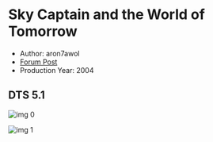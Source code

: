 # Sky Captain and the World of Tomorrow

* Author: aron7awol
* [Forum Post](https://www.avsforum.com/threads/bass-eq-for-filtered-movies.2995212/post-57518214)
* Production Year: 2004

## DTS 5.1

![img 0](https://i.imgur.com/RLqHpdn.jpg)

![img 1](https://i.imgur.com/1O2STHg.jpg)

